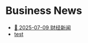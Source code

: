 # Business News

- [📰 2025-07-09 财经新闻](/docs/posts/2025-07-09-news.md)
- [test](docs/posts/test-news.md)
